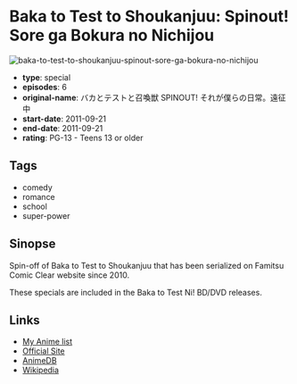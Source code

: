 # Baka to Test to Shoukanjuu: Spinout! Sore ga Bokura no Nichijou

![baka-to-test-to-shoukanjuu-spinout-sore-ga-bokura-no-nichijou](https://cdn.myanimelist.net/images/anime/7/60855.jpg)

-   **type**: special
-   **episodes**: 6
-   **original-name**: バカとテストと召喚獣 SPINOUT! それが僕らの日常。遠征中
-   **start-date**: 2011-09-21
-   **end-date**: 2011-09-21
-   **rating**: PG-13 - Teens 13 or older

## Tags

-   comedy
-   romance
-   school
-   super-power

## Sinopse

Spin-off of Baka to Test to Shoukanjuu that has been serialized on Famitsu Comic Clear website since 2010.

These specials are included in the Baka to Test Ni! BD/DVD releases.

## Links

-   [My Anime list](https://myanimelist.net/anime/10834/Baka_to_Test_to_Shoukanjuu__Spinout_Sore_ga_Bokura_no_Nichijou)
-   [Official Site](http://www.bakatest.com/products/blurayDvd.html)
-   [AnimeDB](http://anidb.info/perl-bin/animedb.pl?show=anime&aid=8235)
-   [Wikipedia](http://en.wikipedia.org/wiki/Baka_to_Test_to_Shōkanjū)
